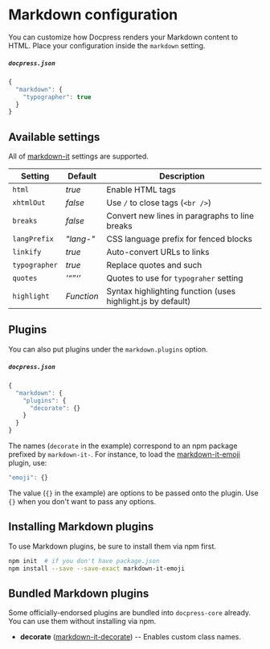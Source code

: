 # Markdown configuration

You can customize how Docpress renders your Markdown content to HTML. Place your configuration inside the `markdown` setting.

##### `docpress.json`
<!-- {.file-heading} -->

```js
{
  "markdown": {
    "typographer": true
  }
}
```

## Available settings
All of [markdown-it] settings are supported.

| Setting | Default | Description |
|----|----|----|
| `html` | *true* | Enable HTML tags |
| `xhtmlOut` | *false* | Use `/` to close tags (`<br />`) |
| `breaks` | *false* | Convert new lines in paragraphs to line breaks |
| `langPrefix` | *"lang-"* | CSS language prefix for fenced blocks |
| `linkify` | *true* | Auto-convert URLs to links |
| `typographer` | *true* | Replace quotes and such |
| `quotes` | *'“”‘’* | Quotes to use for `typograher` setting |
| `highlight` | *Function* | Syntax highlighting function (uses highlight.js by default) |

## Plugins

You can also put plugins under the `markdown.plugins` option.

##### `docpress.json`
<!-- {.file-heading} -->

```js
{
  "markdown": {
    "plugins": {
      "decorate": {}
    }
  }
}
```

The names (`decorate` in the example) correspond to an npm package prefixed by `markdown-it-`. For instance, to load the [markdown-it-emoji] plugin, use:

```js
"emoji": {}
```

The value (`{}` in the example) are options to be passed onto the plugin. Use `{}` when you don't want to pass any options.

## Installing Markdown plugins

To use Markdown plugins, be sure to install them via npm first.

```sh
npm init  # if you don't have package.json
npm install --save --save-exact markdown-it-emoji
```

## Bundled Markdown plugins

Some officially-endorsed plugins are bundled into `docpress-core` already. You can use them without installing via npm.

* **decorate** ([markdown-it-decorate]) -- Enables custom class names.

[markdown-it]: https://www.npmjs.com/package/markdown-it
[markdown-it-emoji]: https://www.npmjs.com/package/markdown-it-emoji
[markdown-it-decorate]: https://www.npmjs.com/package/markdown-it-decorate
